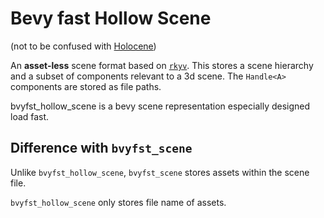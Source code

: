 # Bevy fast Hollow Scene

(not to be confused with [Holocene])

An **asset-less** scene format based on [`rkyv`].
This stores a scene hierarchy and a subset of components relevant to a 3d scene.
The `Handle<A>` components are stored as file paths.

bvyfst_hollow_scene is a bevy scene representation especially designed load fast.

## Difference with `bvyfst_scene`

Unlike `bvyfst_hollow_scene`, `bvyfst_scene` stores assets within the scene file.

`bvyfst_hollow_scene` only stores file name of assets.

[Holocene]: https://en.wikipedia.org/wiki/Holocene
[`rkyv`]: https://lib.rs/crates/rkyv

